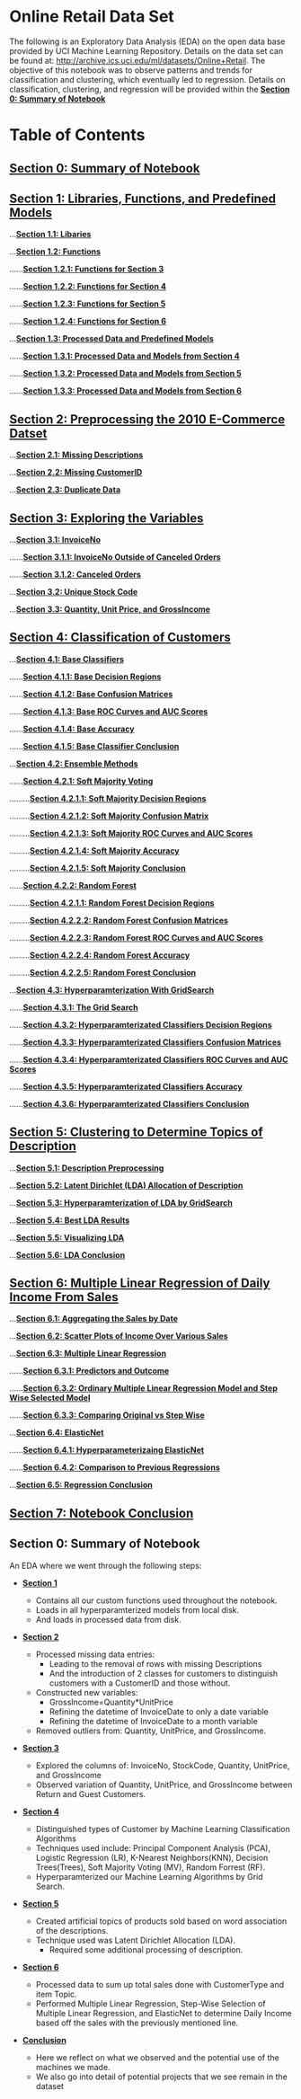 # Online Retail Data Set
The following is an Exploratory Data Analysis (EDA) on the open data base provided by UCI Machine Learning Repository. Details on the data set can be found at: http://archive.ics.uci.edu/ml/datasets/Online+Retail. The objective of this notebook was to observe patterns and trends for classification and clustering, which eventually led to regression. Details on classification, clustering, and regression will be provided within the **[Section 0: Summary of Notebook](#section0)**

# Table of Contents

## [Section 0: Summary of Notebook](#section0)
## [Section 1: Libraries, Functions, and Predefined Models](#section1)
...**[Section 1.1: Libaries](#section1.1)**

...**[Section 1.2: Functions](#section1.2)**

......**[Section 1.2.1: Functions for Section 3](#section1.2.1)**

......**[Section 1.2.2: Functions for Section 4](#section1.2.2)**

......**[Section 1.2.3: Functions for Section 5](#section1.2.3)**

......**[Section 1.2.4: Functions for Section 6](#section1.2.4)**

...**[Section 1.3: Processed Data and Predefined Models](#section1.3)**

......**[Section 1.3.1: Processed Data and Models from Section 4](#section1.3.1)**

......**[Section 1.3.2: Processed Data and Models from Section 5](#section1.3.2)**

......**[Section 1.3.3: Processed Data and Models from Section 6](#section1.3.3)**
## [Section 2: Preprocessing the 2010 E-Commerce Datset](#section2)
...**[Section 2.1: Missing Descriptions](#section2.1)**

...**[Section 2.2: Missing CustomerID](#section2.2)**

...**[Section 2.3: Duplicate Data](#section2.3)**
## [Section 3: Exploring the Variables](#section3)
...**[Section 3.1: InvoiceNo](#section3.1)**

......**[Section 3.1.1: InvoiceNo Outside of Canceled Orders](#section3.1.1)**

......**[Section 3.1.2: Canceled Orders](#section3.1.2)**

...**[Section 3.2: Unique Stock Code](#section3.2)**

...**[Section 3.3: Quantity, Unit Price, and GrossIncome](#section3.3)**
## [Section 4: Classification of Customers](#section4)
...**[Section 4.1: Base Classifiers](#section4.1)**

......**[Section 4.1.1: Base Decision Regions](#section4.1.1)**

......**[Section 4.1.2: Base Confusion Matrices](#section4.1.2)**

......**[Section 4.1.3: Base ROC Curves and AUC Scores](#section4.1.3)**

......**[Section 4.1.4: Base Accuracy](#section4.1.4)**

......**[Section 4.1.5: Base Classifier Conclusion](#section4.1.5)**

...**[Section 4.2: Ensemble Methods](#section4.2)**

......**[Section 4.2.1: Soft Majority Voting](#section4.2.1)**

.........**[Section 4.2.1.1: Soft Majority Decision Regions](#section4.2.1.1)**

.........**[Section 4.2.1.2: Soft Majority Confusion Matrix](#section4.2.1.2)**

.........**[Section 4.2.1.3: Soft Majority ROC Curves and AUC Scores](#section4.2.1.3)**

.........**[Section 4.2.1.4: Soft Majority Accuracy](#section4.2.1.4)**

.........**[Section 4.2.1.5: Soft Majority Conclusion](#4.2.1.5)**

......**[Section 4.2.2: Random Forest](#section4.2.2)**

.........**[Section 4.2.1.1: Random Forest Decision Regions](#section4.2.2.1)**

.........**[Section 4.2.2.2:  Random Forest Confusion Matrices](#section4.2.2.2)**

.........**[Section 4.2.2.3: Random Forest ROC Curves and AUC Scores](#section4.2.2.3)**

.........**[Section 4.2.2.4: Random Forest Accuracy](#section4.2.2.4)**

.........**[Section 4.2.2.5: Random Forest Conclusion](#section4.2.2.5)**

...**[Section 4.3: Hyperparamterization With GridSearch](#section4.3)**

......**[Section 4.3.1: The Grid Search](#section4.3.1)**

......**[Section 4.3.2: Hyperparamterizated Classifiers Decision Regions](#section4.3.2)**

......**[Section 4.3.3: Hyperparamterizated Classifiers Confusion Matrices](#section4.3.3)**

......**[Section 4.3.4: Hyperparamterizated Classifiers ROC Curves and AUC Scores](#section4.3.4)**

......**[Section 4.3.5: Hyperparamterizated Classifiers Accuracy](#section4.3.5)**

......**[Section 4.3.6: Hyperparamterizated Classifiers Conclusion](#section4.3.6)**
## [Section 5: Clustering to Determine Topics of Description](#section5)
...**[Section 5.1: Description Preprocessing](#section5.1)**

...**[Section 5.2: Latent Dirichlet (LDA) Allocation of Description](#section5.2)**

...**[Section 5.3: Hyperparamterization of LDA by GridSearch](#section5.3)**

...**[Section 5.4: Best LDA Results](#section5.4)**

...**[Section 5.5: Visualizing LDA](#section5.5)**

...**[Section 5.6: LDA Conclusion](#section5.6)**
## [Section 6: Multiple Linear Regression of Daily Income From Sales](#section6)
...**[Section 6.1: Aggregating the Sales by Date](#section6.1)**

...**[Section 6.2: Scatter Plots of Income Over Various Sales](#section6.2)**

...**[Section 6.3: Multiple Linear Regression](#section6.3)**

......**[Section 6.3.1: Predictors and Outcome](#section6.3.1)**

......**[Section 6.3.2: Ordinary Multiple Linear Regression Model and Step Wise Selected Model](#section6.3.2)**

......**[Section 6.3.3: Comparing Original vs Step Wise](#section6.3.3)**

...**[Section 6.4: ElasticNet](#section6.4)**

......**[Section 6.4.1: Hyperparameterizaing ElasticNet](#section6.4.1)**

......**[Section 6.4.2: Comparison to Previous Regressions](#section6.4.2)**

...**[Section 6.5: Regression Conclusion](#section6.5)**
## [Section 7: Notebook Conclusion](#section7)

## Section 0: Summary of Notebook<a name="section0"></a>
An EDA where we went through the following steps:
* **[Section 1](#section1)**
    - Contains all our custom functions used throughout the notebook.
    - Loads in all hyperparamterized models from local disk.
    - And loads in processed data from disk.
    
* **[Section 2](#section2)**
    - Processed missing data entries:
        - Leading to the removal of rows with missing Descriptions
        - And the introduction of 2 classes for customers to distinguish customers with a CustomerID and those without.
    - Constructed new variables:
        - GrossIncome=Quantity\*UnitPrice
        - Refining the datetime of InvoiceDate to only a date variable
        - Refining the datetime of InvoiceDate to a month variable
    - Removed outliers from: Quantity, UnitPrice, and GrossIncome.
* **[Section 3](#section3)**
    - Explored the columns of: InvoiceNo, StockCode, Quantity, UnitPrice, and GrossIncome
    - Observed variation of Quantity, UnitPrice, and GrossIncome between Return and Guest Customers.
* **[Section 4](#section4)**
    - Distinguished types of Customer by Machine Learning Classification Algorithms
    - Techniques used include: Principal Component Analysis (PCA), Logistic Regression (LR), K-Nearest Neighbors(KNN), Decision Trees(Trees), Soft Majority Voting (MV), Random Forrest (RF).
    - Hyperparamterized our Machine Learning Algorithms by Grid Search.
* **[Section 5](#section5)**
    - Created artificial topics of products sold based on word association of the descriptions.
    - Technique used was Latent Dirichlet Allocation (LDA).
        - Required some additional processing of description.
* **[Section 6](#section6)**
    - Processed data to sum up total sales done with CustomerType and item Topic.
    - Performed Multiple Linear Regression, Step-Wise Selection of Multiple Linear Regression, and ElasticNet to determine Daily Income based off the sales with the previously mentioned line.
    
* **[Conclusion](#section7)**
    - Here we reflect on what we observed and the potential use of the machines we made.
    - We also go into detail of potential projects that we see remain in the dataset